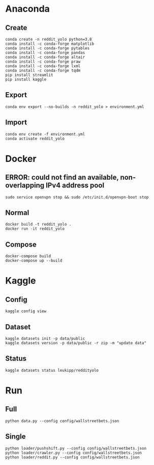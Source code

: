 # Anaconda

## Create
```
conda create -n reddit_yolo python=3.8
conda install -c conda-forge matplotlib 
conda install -c conda-forge pytables
conda install -c conda-forge pandas
conda install -c conda-forge altair
conda install -c conda-forge praw
conda install -c conda-forge lxml
conda install -c conda-forge tqdm
pip install streamlit
pip install kaggle
```

## Export
```
conda env export --no-builds -n reddit_yolo > environment.yml
```

## Import
```
conda env create -f environment.yml
conda activate reddit_yolo
```

# Docker

## ERROR: could not find an available, non-overlapping IPv4 address pool
```
sudo service openvpn stop && sudo /etc/init.d/openvpn-boot stop
```

## Normal
```
docker build -t reddit_yolo .
docker run -it reddit_yolo
```

## Compose
```
docker-compose build
docker-compose up --build
```

# Kaggle

## Config
```
kaggle config view
```

## Dataset
```
kaggle datasets init -p data/public
kaggle datasets version -p data/public -r zip -m "update data"
```

## Status
```
kaggle datasets status leukipp/reddityolo
```

# Run

## Full
```
python data.py --config config/wallstreetbets.json
```

## Single
```
python loader/pushshift.py --config config/wallstreetbets.json
python loader/crawler.py --config config/wallstreetbets.json
python loader/reddit.py --config config/wallstreetbets.json
```